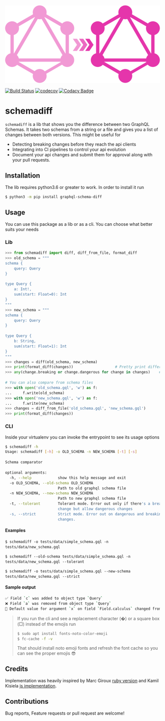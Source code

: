 <p align="center">
  <img src="https://raw.githubusercontent.com/Ambro17/graphql-schema-diff/integrations/images/logo.svg?sanitize=true" title="Logo">
</p>

[![Build Status](https://travis-ci.com/Ambro17/graphql-schema-diff.svg?branch=integrations)](https://travis-ci.com/Ambro17/graphql-schema-diff)
[![codecov](https://codecov.io/gh/Ambro17/graphql-schema-diff/branch/integrations/graph/badge.svg)](https://codecov.io/gh/Ambro17/graphql-schema-diff)
[![Codacy Badge](https://api.codacy.com/project/badge/Grade/4e998e6c1f71468a93d0a34a41b554bb)](https://www.codacy.com/manual/Ambro17/graphql-schema-diff?utm_source=github.com&amp;utm_medium=referral&amp;utm_content=Ambro17/graphql-schema-diff&amp;utm_campaign=Badge_Grade)
# schemadiff
`schemadiff` is a lib that shows you the difference between two GraphQL Schemas.
It takes two schemas from a string or a file and gives you a list of changes between both versions.
This might be useful for
*  Detecting breaking changes before they reach the api clients
*  Integrating into CI pipelines to control your api evolution
*  Document your api changes and submit them for approval along with your pull requests.

## Installation
The lib requires python3.6 or greater to work. In order to install it run
```bash
$ python3 -m pip install graphql-schema-diff
```

## Usage
You can use this package as a lib or as a cli. You can choose what better suits your needs
### Lib
```python
>>> from schemadiff import diff, diff_from_file, format_diff
>>> old_schema = """
schema {
    query: Query
} 

type Query {
    a: Int!,
    sum(start: Float=0): Int
}
"""
>>> new_schema = """
schema {
    query: Query
} 

type Query {
    b: String,
    sum(start: Float=1): Int
}
"""
>>> changes = diff(old_schema, new_schema)
>>> print(format_diff(changes))                   # Pretty print difference
>>> any(change.breaking or change.dangerous for change in changes)    # Check if there was any breaking or dangerous change

# You can also compare from schema files
>>> with open('old_schema.gql', 'w') as f:
...     f.write(old_schema)
>>> with open('new_schema.gql', 'w') as f:
...     f.write(new_schema)
>>> changes = diff_from_file('old_schema.gql', 'new_schema.gql')
>>> print(format_diff(changes))
```
### CLI
Inside your virtualenv you can invoke the entrypoint to see its usage options
```bash
$ schemadiff -h
Usage: schemadiff [-h] -o OLD_SCHEMA -n NEW_SCHEMA [-t] [-s]

Schema comparator

optional arguments:
  -h, --help            show this help message and exit
  -o OLD_SCHEMA, --old-schema OLD_SCHEMA
                        Path to old graphql schema file
  -n NEW_SCHEMA, --new-schema NEW_SCHEMA
                        Path to new graphql schema file
  -t, --tolerant        Tolerant mode. Error out only if there's a breaking
                        change but allow dangerous changes
  -s, --strict          Strict mode. Error out on dangerous and breaking
                        changes.
```
#### Examples
`$ schemadiff -o tests/data/simple_schema.gql -n tests/data/new_schema.gql`

`$ schemadiff --old-schema tests/data/simple_schema.gql -n tests/data/new_schema.gql --tolerant`

`$ schemadiff -o tests/data/simple_schema.gql --new-schema tests/data/new_schema.gql --strict`

#### Sample output
```bash
✅ Field `c` was added to object type `Query`
❌ Field `a` was removed from object type `Query`
🚸 Default value for argument `x` on field `Field.calculus` changed from `0` to `1`
```

>If you run the cli and see a replacement character (�) or a square box (□) instead of the emojis run
>```bash
>$ sudo apt install fonts-noto-color-emoji
>$ fc-cache -f -v
>```
>That should install noto emoji fonts and refresh the font cache so you can see the proper emojis 😎

## Credits
Implementation was heavily inspired by Marc Giroux [ruby version](https://github.com/xuorig/graphql-schema_comparator) 
and Kamil Kisiela [js implementation](https://github.com/kamilkisiela/graphql-inspector).

## Contributions
Bug reports, Feature requests or pull request are welcome!
